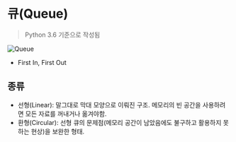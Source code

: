 # 큐(Queue)
> Python 3.6 기준으로 작성됨

![Queue](https://namu.wiki/w/%ED%8C%8C%EC%9D%BC:attachment/%ED%81%90(%EC%9E%90%EB%A3%8C%EA%B5%AC%EC%A1%B0)/queue.png)

- First In, First Out

## 종류

- 선형(Linear): 말그대로 막대 모양으로 이뤄진 구조. 메모리의 빈 공간을 사용하려면 모든 자료를 꺼내거나 옮겨야함.
- 환형(Circular): 선형 큐의 문제점(메모리 공간이 남았음에도 불구하고 활용하지 못하는 현상)을 보완한 형태. 
